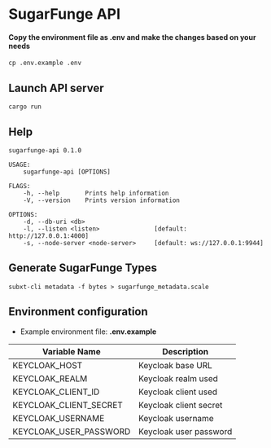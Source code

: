 # SugarFunge API

#### Copy the environment file as .env and make the changes based on your needs

```
cp .env.example .env
```

## Launch API server
```
cargo run
```



## Help
```
sugarfunge-api 0.1.0

USAGE:
    sugarfunge-api [OPTIONS]

FLAGS:
    -h, --help       Prints help information
    -V, --version    Prints version information

OPTIONS:
    -d, --db-uri <db>                  
    -l, --listen <listen>               [default: http://127.0.0.1:4000]
    -s, --node-server <node-server>     [default: ws://127.0.0.1:9944]
```

## Generate SugarFunge Types
```
subxt-cli metadata -f bytes > sugarfunge_metadata.scale
```

## Environment configuration
- Example environment file: **.env.example**

| Variable Name               | Description                             |
| --------------------------- | --------------------------------------- |
| KEYCLOAK_HOST               | Keycloak base URL                       |
| KEYCLOAK_REALM              | Keycloak realm used                     |
| KEYCLOAK_CLIENT_ID          | Keycloak client used                    |
| KEYCLOAK_CLIENT_SECRET      | Keycloak client secret                  |
| KEYCLOAK_USERNAME           | Keycloak username                       |
| KEYCLOAK_USER_PASSWORD      | Keycloak user password                  |